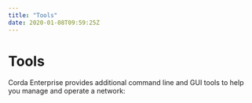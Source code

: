 ```yaml
---
title: "Tools"
date: 2020-01-08T09:59:25Z
---
```



# Tools
Corda Enterprise provides additional command line and GUI tools to help you manage and operate a network:



